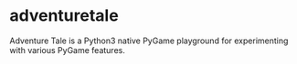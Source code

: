 # adventuretale
Adventure Tale is a Python3 native PyGame playground for experimenting with various PyGame features.
